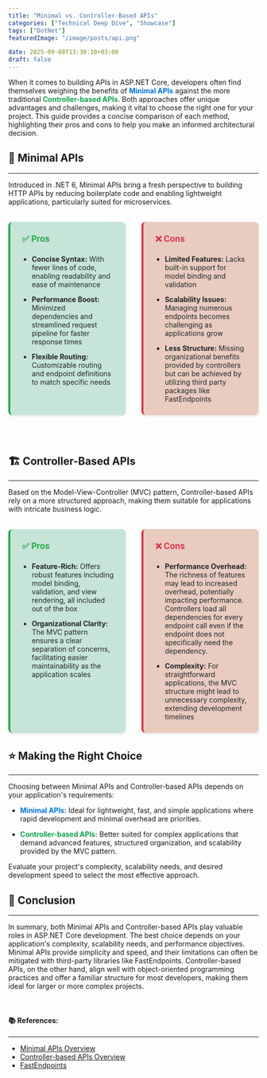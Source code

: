```yaml
---
title: "Minimal vs. Controller-Based APIs"
categories: ["Technical Deep Dive", "Showcase"]
tags: ["DotNet"]
featuredImage: "/image/posts/api.png"

date: 2025-09-08T13:30:10+03:00
draft: false
---
```


When it comes to building APIs in ASP.NET Core, developers often find themselves weighing the benefits of 
<span style="color: #0074D9; font-weight: bold;">Minimal APIs</span> against the more traditional <span style="color: #12a14eff; font-weight: bold;">Controller-based APIs</span>.
 Both approaches offer unique advantages and challenges, making it vital to choose the right one for your project. This guide provides a concise comparison of each method, highlighting their pros and cons to help you make an informed architectural decision.

## 🚀 Minimal APIs
---

Introduced in .NET 6, Minimal APIs bring a fresh perspective to building HTTP APIs by reducing boilerplate code and enabling lightweight applications, particularly suited for microservices.

<div style="display: grid; grid-template-columns: 1fr 1fr; gap: 2rem; margin: 2rem 0;">
  <div style="padding: 1.5rem; border-radius: 8px; border-left: 4px solid #28a745; box-shadow: 0 2px 4px rgba(0, 0, 0, 0.1); background: #c7e4d9ff;">
    <h4 style="color: #28a745; margin-top: 0; font-size: 1.2em; font-weight: bold;">✅ Pros</h4>
    <ul style="margin: 0; padding-left: 1.2rem; color: #212529;">
      <li style="margin-bottom: 0.8rem;"><strong>Concise Syntax:</strong> With fewer lines of code, enabling readability and ease of maintenance</li>
      <li style="margin-bottom: 0.8rem;"><strong>Performance Boost:</strong> Minimized dependencies and streamlined request pipeline for faster response times</li>
      <li style="margin-bottom: 0;"><strong>Flexible Routing:</strong> Customizable routing and endpoint definitions to match specific needs</li>
    </ul>
  </div>
  <div style="padding: 1.5rem; border-radius: 8px; border-left: 4px solid #dc3545; box-shadow: 0 2px 4px rgba(0, 0, 0, 0.1); background: #e9cbc0ff;">
    <h4 style="color: #dc3545; margin-top: 0; font-size: 1.2em; font-weight: bold;">❌ Cons</h4>
    <ul style="margin: 0; padding-left: 1.2rem; color: #212529;">
      <li style="margin-bottom: 0.8rem;"><strong>Limited Features:</strong> Lacks built-in support for model binding and validation</li>
      <li style="margin-bottom: 0.8rem;"><strong>Scalability Issues:</strong> Managing numerous endpoints becomes challenging as applications grow</li>
      <li style="margin-bottom: 0;"><strong>Less Structure:</strong> Missing organizational benefits provided by controllers but can be achieved by utilizing third party packages like FastEndpoints</li>
    </ul>
  </div>
</div>
<br clear="all"/>

## 🏗️ Controller-Based APIs
---

Based on the Model-View-Controller (MVC) pattern, Controller-based APIs rely on a more structured approach, making them suitable for applications with intricate business logic.

<div style="display: grid; grid-template-columns: 1fr 1fr; gap: 2rem; margin: 2rem 0;">
  <div style="padding: 1.5rem; border-radius: 8px; border-left: 4px solid #28a745; box-shadow: 0 2px 4px rgba(0, 0, 0, 0.1); background: #c7e4d9ff;">
    <h4 style="color: #28a745; margin-top: 0; font-size: 1.2em; font-weight: bold;">✅ Pros</h4>
    <ul style="margin: 0; padding-left: 1.2rem; color: #212529;">
      <li style="margin-bottom: 0.8rem;"><strong>Feature-Rich:</strong> Offers robust features including model binding, validation, and view rendering, all included out of the box</li>
      <li style="margin-bottom: 0;"><strong>Organizational Clarity:</strong> The MVC pattern ensures a clear separation of concerns, facilitating easier maintainability as the application scales</li>
    </ul>
  </div>
  <div style="padding: 1.5rem; border-radius: 8px; border-left: 4px solid #dc3545; box-shadow: 0 2px 4px rgba(0, 0, 0, 0.1); background: #e9cbc0ff;">
    <h4 style="color: #dc3545; margin-top: 0; font-size: 1.2em; font-weight: bold;">❌ Cons</h4>
    <ul style="margin: 0; padding-left: 1.2rem; color: #212529;">
      <li style="margin-bottom: 0.8rem;"><strong>Performance Overhead:</strong> The richness of features may lead to increased overhead, potentially impacting performance. Controllers load all dependencies for every endpoint call even if the endpoint does not specifically need the dependency.</li>
      <li style="margin-bottom: 0;"><strong>Complexity:</strong> For straightforward applications, the MVC structure might lead to unnecessary complexity, extending development timelines</li>
    </ul>
  </div>
</div>

## ⭐ Making the Right Choice
---

Choosing between Minimal APIs and Controller-based APIs depends on your application's requirements:

- <span style="color: #0074D9; font-weight: bold;">Minimal APIs:</span>  Ideal for lightweight, fast, and simple applications where rapid development and minimal overhead are priorities.
  
- <span style="color: #12a14eff; font-weight: bold;">Controller-based APIs:</span> Better suited for complex applications that demand advanced features, structured organization, and scalability provided by the MVC pattern.

Evaluate your project's complexity, scalability needs, and desired development speed to select the most effective approach.

## 🏅 Conclusion

---
In summary, both Minimal APIs and Controller-based APIs play valuable roles in ASP.NET Core development. The best choice depends on your application's complexity, scalability needs, and performance objectives. Minimal APIs provide simplicity and speed, and their limitations can often be mitigated with third-party libraries like FastEndpoints. Controller-based APIs, on the other hand, align well with object-oriented programming practices and offer a familiar structure for most developers, making them ideal for larger or more complex projects.

<br />

#### 📚 References:
---
- [Minimal APIs Overview](https://learn.microsoft.com/en-us/aspnet/core/fundamentals/apis?view=aspnetcore-9.0&ref=dave-brock)
- [Controller-based APIs Overview](https://learn.microsoft.com/en-us/aspnet/core/web-api/?view=aspnetcore-9.0)
- [FastEndpoints](https://fast-endpoints.com/)

